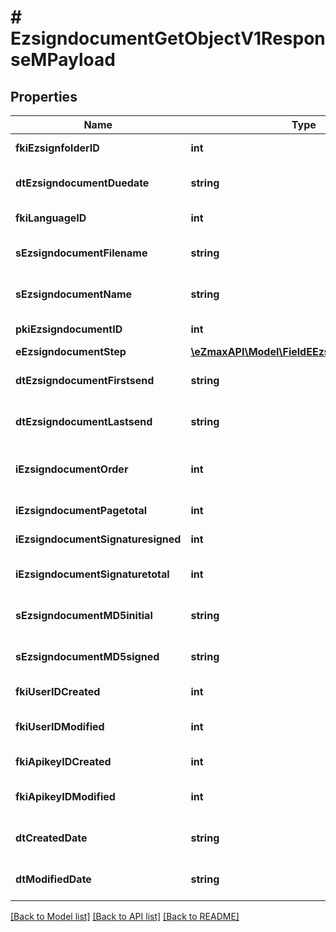 # # EzsigndocumentGetObjectV1ResponseMPayload

## Properties

Name | Type | Description | Notes
------------ | ------------- | ------------- | -------------
**fkiEzsignfolderID** | **int** | The unique ID of the Ezsignfolder |
**dtEzsigndocumentDuedate** | **string** | The maximum date and time at which the document can be signed. |
**fkiLanguageID** | **int** | The unique ID of the Language.  Valid values:  |Value|Description| |-|-| |1|French| |2|English| |
**sEzsigndocumentFilename** | **string** | The actual file name that will be used when downloading or attaching to an email. |
**sEzsigndocumentName** | **string** | The name of the document that will be presented to Ezsignfoldersignerassociations |
**pkiEzsigndocumentID** | **int** | The unique ID of the Ezsigndocument |
**eEzsigndocumentStep** | [**\eZmaxAPI\Model\FieldEEzsigndocumentStep**](FieldEEzsigndocumentStep.md) |  |
**dtEzsigndocumentFirstsend** | **string** | The date and time when the Ezsigndocument was first sent. |
**dtEzsigndocumentLastsend** | **string** | The date and time when the Ezsigndocument was sent the last time. |
**iEzsigndocumentOrder** | **int** | The order in which the Ezsigndocument will be presented to the signatory in the Ezsignfolder. |
**iEzsigndocumentPagetotal** | **int** | The number of pages in the Ezsigndocument. |
**iEzsigndocumentSignaturesigned** | **int** | The number of signatures that were signed in the document. |
**iEzsigndocumentSignaturetotal** | **int** | The number of total signatures that were requested in the Ezsigndocument. |
**sEzsigndocumentMD5initial** | **string** | MD5 Hash of the initial PDF Document before signatures were applied to it. |
**sEzsigndocumentMD5signed** | **string** | MD5 Hash of the final PDF Document after all signatures were applied to it. |
**fkiUserIDCreated** | **int** | The id of the User that created the object. |
**fkiUserIDModified** | **int** | The id of the User that made the last modification on the object. |
**fkiApikeyIDCreated** | **int** | The id of the API Key that created the object. | [optional]
**fkiApikeyIDModified** | **int** | The id of the API Key that made the last modification on the object. | [optional]
**dtCreatedDate** | **string** | Represent a Date Time. The timezone is the one configured in the User&#39;s profile. |
**dtModifiedDate** | **string** | Represent a Date Time. The timezone is the one configured in the User&#39;s profile. |

[[Back to Model list]](../../README.md#models) [[Back to API list]](../../README.md#endpoints) [[Back to README]](../../README.md)
